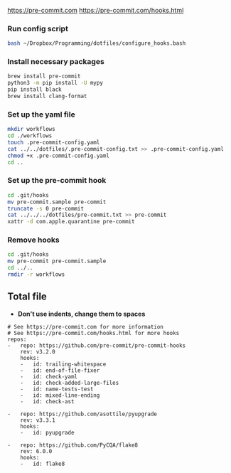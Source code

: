https://pre-commit.com
https://pre-commit.com/hooks.html

### Run config script
```bash
bash ~/Dropbox/Programming/dotfiles/configure_hooks.bash
```


### Install necessary packages
```bash
brew install pre-commit
python3 -m pip install -U mypy
pip install black
brew install clang-format
```

### Set up the yaml file
```bash
mkdir workflows
cd ./workflows
touch .pre-commit-config.yaml
cat ../../dotfiles/.pre-commit-config.txt >> .pre-commit-config.yaml
chmod +x .pre-commit-config.yaml
cd ..
```


### Set up the pre-commit hook
```bash
cd .git/hooks
mv pre-commit.sample pre-commit
truncate -s 0 pre-commit
cat ../../../dotfiles/pre-commit.txt >> pre-commit
xattr -d com.apple.quarantine pre-commit
```

### Remove hooks
```bash
cd .git/hooks
mv pre-commit pre-commit.sample
cd ../..
rmdir -r workflows
```

## Total file
- **Don't use indents, change them to spaces**
```
# See https://pre-commit.com for more information
# See https://pre-commit.com/hooks.html for more hooks
repos:
-   repo: https://github.com/pre-commit/pre-commit-hooks
    rev: v3.2.0
    hooks:
    -   id: trailing-whitespace
    -   id: end-of-file-fixer
    -   id: check-yaml
    -   id: check-added-large-files
    -   id: name-tests-test
    -   id: mixed-line-ending
    -   id: check-ast

-   repo: https://github.com/asottile/pyupgrade
    rev: v3.3.1
    hooks:
    -   id: pyupgrade

-   repo: https://github.com/PyCQA/flake8
    rev: 6.0.0
    hooks:
    -   id: flake8
```
